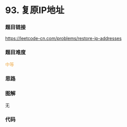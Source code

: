 # 93. 复原IP地址

### 题目链接

https://leetcode-cn.com/problems/restore-ip-addresses

### 题目难度

<font color=#F0AD4E>中等</font>

### 思路



### 图解

无

### 代码

```python
```